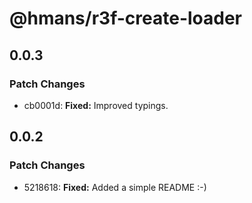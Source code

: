# @hmans/r3f-create-loader

## 0.0.3

### Patch Changes

- cb0001d: **Fixed:** Improved typings.

## 0.0.2

### Patch Changes

- 5218618: **Fixed:** Added a simple README :-)
